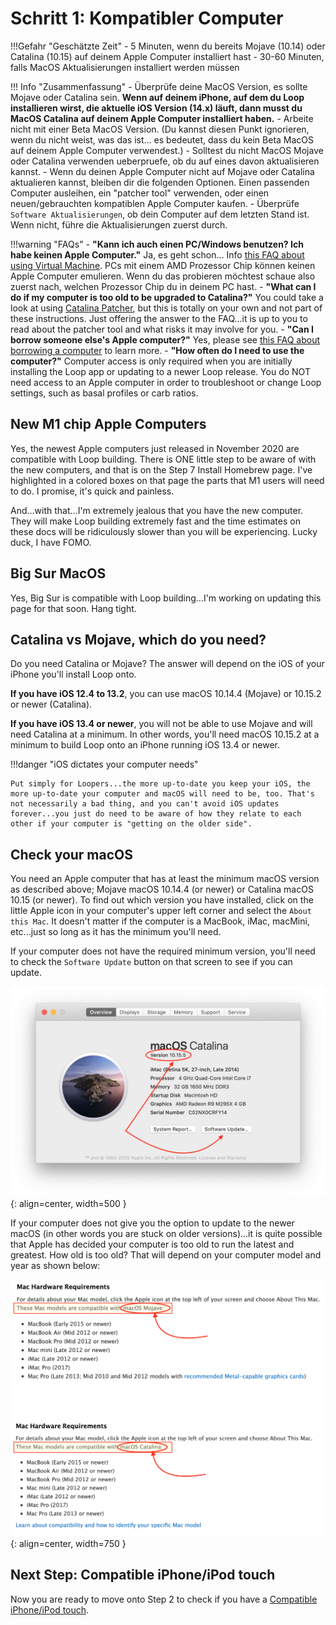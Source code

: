 # Schritt 1: Kompatibler Computer

!!!Gefahr "Geschätzte Zeit"
    - 5 Minuten, wenn du bereits Mojave (10.14) oder Catalina (10.15) auf deinem Apple Computer installiert hast
    - 30-60 Minuten, falls MacOS Aktualisierungen installiert werden müssen

!!! Info "Zusammenfassung"
    - Überprüfe deine MacOS Version, es sollte Mojave oder Catalina sein. **Wenn auf deinem iPhone, auf dem du Loop installieren wirst, die aktuelle iOS Version (14.x) läuft, dann musst du MacOS Catalina auf deinem Apple Computer installiert haben.**
    - Arbeite nicht mit einer Beta MacOS Version. (Du kannst diesen Punkt ignorieren, wenn du nicht weist, was das ist... es bedeutet, dass du kein Beta MacOS auf deinem Apple Computer verwendest.)
    - Solltest du nicht MacOS Mojave oder Catalina verwenden ueberpruefe, ob du auf eines davon aktualisieren kannst.
    - Wenn du deinen Apple Computer nicht auf Mojave oder Catalina aktualieren kannst, bleiben dir die folgenden Optionen. Einen passenden Computer ausleihen, ein "patcher tool" verwenden, oder einen neuen/gebrauchten kompatiblen Apple Computer kaufen.
    - Überprüfe `Software Aktualisierungen`, ob dein Computer auf dem letzten Stand ist. Wenn nicht, führe die Aktualisierungen zuerst durch.

!!!warning "FAQs"
    - **"Kann ich auch einen PC/Windows benutzen? Ich habe keinen Apple Computer."** Ja, es geht schon... Info [this FAQ about using Virtual Machine](/faqs/FAQs/#can-i-use-a-pc-or-windows-computer-to-build). PCs mit einem AMD Prozessor Chip können keinen Apple Computer emulieren. Wenn du das probieren möchtest schaue also zuerst nach, welchen Prozessor Chip du in deinem PC hast.
    - **"What can I do if my computer is too old to be upgraded to Catalina?"** You could take a look at using [Catalina Patcher](http://dosdude1.com/catalina/), but this is totally on your own and not part of these instructions. Just offering the answer to the FAQ...it is up to you to read about the patcher tool and what risks it may involve for you.
    - **"Can I borrow someone else's Apple computer?"** Yes, please see [this FAQ about borrowing a computer](/faqs/FAQs/#do-i-need-to-own-my-own-apple-computer) to learn more.
    - **"How often do I need to use the computer?"** Computer access is only required when you are initially installing the Loop app or updating to a newer Loop release. You do NOT need access to an Apple computer in order to troubleshoot or change Loop settings, such as basal profiles or carb ratios.

## New M1 chip Apple Computers

Yes, the newest Apple computers just released in November 2020 are compatible with Loop building. There is ONE little step to be aware of with the new computers, and that is on the Step 7 Install Homebrew page. I've highlighted in a colored boxes on that page the parts that M1 users will need to do. I promise, it's quick and painless.

And...with that...I'm extremely jealous that you have the new computer. They will make Loop building extremely fast and the time estimates on these docs will be ridiculously slower than you will be experiencing. Lucky duck, I have FOMO.

## Big Sur MacOS

Yes, Big Sur is compatible with Loop building...I'm working on updating this page for that soon. Hang tight.

## Catalina vs Mojave, which do you need?

Do you need Catalina or Mojave? The answer will depend on the iOS of your iPhone you'll install Loop onto.

**If you have iOS 12.4 to 13.2**, you can use macOS 10.14.4 (Mojave) or 10.15.2 or newer (Catalina).

**If you have iOS 13.4 or newer**, you will not be able to use Mojave and will need Catalina at a minimum. In other words, you'll need macOS 10.15.2 at a minimum to build Loop onto an iPhone running iOS 13.4 or newer.

!!!danger "iOS dictates your computer needs"

    Put simply for Loopers...the more up-to-date you keep your iOS, the more up-to-date your computer and macOS will need to be, too. That's not necessarily a bad thing, and you can't avoid iOS updates forever...you just do need to be aware of how they relate to each other if your computer is "getting on the older side".

## Check your macOS

You need an Apple computer that has at least the minimum macOS version as described above; Mojave macOS 10.14.4 (or newer) or Catalina macOS 10.15 (or newer). To find out which version you have installed, click on the little Apple icon in your computer's upper left corner and select the `About this Mac`. It doesn't matter if the computer is a MacBook, iMac, macMini, etc...just so long as it has the minimum you'll need.

If your computer does not have the required minimum version, you'll need to check the `Software Update` button on that screen to see if you can update.

![image](img/macosx.png){: align=center, width=500 }

If your computer does not give you the option to update to the newer macOS (in other words you are stuck on older versions)...it is quite possible that Apple has decided your computer is too old to run the latest and greatest. How old is too old? That will depend on your computer model and year as shown below:

![image](img/mojave-minimum.png){: align=center, width=750 }

## Next Step: Compatible iPhone/iPod touch

Now you are ready to move onto Step 2 to check if you have a [Compatible iPhone/iPod touch](step2.md).
